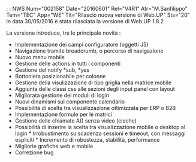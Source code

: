  :  : NWS Num="002158" Date="20160601" Rel="V4R1" Atr="M.Sanfilippo" Tem="TEC" App="WE" Tit="Rilascio nuova versione di Web.UP" Sts="20"
In data 30/05/2016 è stata rilasciata la versione di Web.UP 1.8.2

La versione introduce, tre le principale novità : 

* Implementazione dei campi configuratore (oggetti J5)
* Navigazione tramite breadcrumb, o percorso di navigazione
* Nuovo menu mobile
* Gestione delle actions in tutti i componenti
* Gestione del notify *sub, *yes
* Bottoniera posizionabile per colonne
* Gestione della visulizzazione di tipo griglia nella matrice mobile
* Aggiunta delle classi css alle sezioni degli input panel con layout
* Migliorata gestione dei moduli di login
* Nuovi dinamismi sul componente calendario
* Possibilità di scelta tra visualizzazione ottimizzata per ERP o B2B
* Implementazione formule per le matrici
* Gestione delle chiamate A() senza video (cieche)
* Possibilità di inserire la scelta tra visualizzazione mobile o desktop al login * Irrobustimento su scadenza sessioni e timeout, con messaggi espliciti * Incremento di robustezza, stabilità, performance
* Migliorie grafiche web e mobile
* Correzione bug
